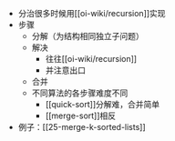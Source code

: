 - 分治很多时候用[[oi-wiki/recursion]]实现
- 步骤
  - 分解（为结构相同独立子问题）
  - 解决
    - 往往[[oi-wiki/recursion]]
    - 并注意出口
  - 合并
  - 不同算法的各步骤难度不同
    - [[quick-sort]]分解难，合并简单
    - [[merge-sort]]相反
- 例子：[[25-merge-k-sorted-lists]]